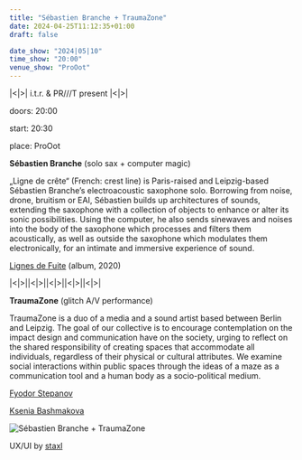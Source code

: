 ```yaml
---
title: "Sébastien Branche + TraumaZone"
date: 2024-04-25T11:12:35+01:00
draft: false

date_show: "2024|05|10"
time_show: "20:00"
venue_show: "ProOot"
---
```


|<|>| i.t.r. & PR///T present |<|>|

doors: 20:00

start: 20:30

place: ProOot

**Sébastien Branche** (solo sax + computer magic)

„Ligne de crête“ (French: crest line) is Paris-raised and Leipzig-based Sébastien Branche’s electroacoustic saxophone solo. Borrowing from noise, drone, bruitism or EAI, Sébastien builds up architectures of sounds, extending the saxophone with a collection of objects to enhance or alter its sonic possibilities. Using the computer, he also sends sinewaves and noises into the body of the saxophone which processes and filters them acoustically, as well as outside the saxophone which modulates them electronically, for an intimate and immersive experience of sound.

[Lignes de Fuite](https://mappa.bandcamp.com/album/lignes-de-fuite) (album, 2020)

|<|>||<|>||<|>||<|>||<|>|

**TraumaZone** (glitch A/V performance)

TraumaZone is a duo of a media and a sound artist based between Berlin and Leipzig. The goal of our collective is to encourage contemplation on the impact design and communication have on the society, urging to reflect on the shared responsibility of creating spaces that accommodate all individuals, regardless of their physical or cultural attributes. We examine social interactions within public spaces through the ideas of a maze as a communication tool and a human body as a socio-political medium.

[Fyodor Stepanov](http://fyodorstepanov.tilda.ws/)

[Ksenia Bashmakova](http://kseniabashmakova.tilda.ws/)

![Sébastien Branche + TraumaZone](../../posters/2024-05-10.jpg)

UX/UI by [staxl](https://and-kal.github.io)
